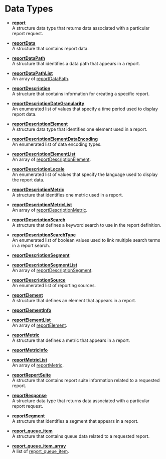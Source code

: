 # Data Types

-   **[report](../data_types/r_report.md)**  
 A structure data type that returns data associated with a particular report request.
-   **[reportData](../data_types/r_reportData.md)**  
 A structure that contains report data.
-   **[reportDataPath](../data_types/r_reportDataPath.md)**  
 A structure that identifies a data path that appears in a report.
-   **[reportDataPathList](../data_types/r_reportDataPathList.md)**  
An array of [reportDataPath](r_reportDataPath.md#).
-   **[reportDescription](../data_types/r_reportDescription.md)**  
 A structure that contains information for creating a specific report.
-   **[reportDescriptionDateGranularity](../data_types/r_reportDescriptionDateGranularity.md)**  
 An enumerated list of values that specify a time period used to display report data.
-   **[reportDescriptionElement](../data_types/r_reportDescriptionElement.md)**  
 A structure data type that identifies one element used in a report.
-   **[reportDescriptionElementDataEncoding](../data_types/r_reportDescriptionElementDataEncoding.md)**  
An enumerated list of data encoding types.
-   **[reportDescriptionElementList](../data_types/r_reportDescriptionElementList.md)**  
An array of [reportDescriptionElement](r_reportDescriptionElement.md#).
-   **[reportDescriptionLocale](../data_types/r_reportDescriptionLocale.md)**  
 An enumerated list of values that specify the language used to display the report data.
-   **[reportDescriptionMetric](../data_types/r_reportDescriptionMetric.md)**  
 A structure that identifies one metric used in a report.
-   **[reportDescriptionMetricList](../data_types/r_reportDescriptionMetricList.md)**  
 An array of [reportDescriptionMetric](r_reportDescriptionMetric.md#).
-   **[reportDescriptionSearch](../data_types/r_reportDescriptionSearch.md)**  
A structure that defines a keyword search to use in the report definition.
-   **[reportDescriptionSearchType](../data_types/r_reportDescriptionSearchType.md)**  
An enumerated list of boolean values used to link multiple search terms in a report search.
-   **[reportDescriptionSegment](../data_types/r_reportDescriptionSegment.md)**  
 
-   **[reportDescriptionSegmentList](../data_types/r_reportDescriptionSegmentList.md)**  
An array of [reportDescriptionSegment](r_reportDescriptionSegment.md#).
-   **[reportDescriptionSource](../data_types/r_reportDescriptionSource.md)**  
An enumerated list of reporting sources.
-   **[reportElement](../data_types/r_reportElement.md)**  
 A structure that defines an element that appears in a report.
-   **[reportElementInfo](../data_types/r_reportElementInfo.md)**  
 
-   **[reportElementList](../data_types/r_reportElements.md)**  
An array of [reportElement](r_reportElement.md#).
-   **[reportMetric](../data_types/r_reportMetric.md)**  
 A structure that defines a metric that appears in a report.
-   **[reportMetricInfo](../data_types/r_reportMetricInfo.md)**  
 
-   **[reportMetricList](../data_types/r_reportMetrics.md)**  
An array of [reportMetric](r_reportMetric.md#).
-   **[reportReportSuite](../data_types/r_reportReportSuite.md)**  
 A structure that contains report suite information related to a requested report.
-   **[reportResponse](../data_types/r_reportResponse.md)**  
 A structure data type that returns data associated with a particular report request.
-   **[reportSegment](../data_types/r_reportSegment.md)**  
 A structure that identifies a segment that appears in a report.
-   **[report\_queue\_item](../data_types/r_report_queue_item.md)**  
A structure that contains queue data related to a requested report.
-   **[report\_queue\_item\_array](../data_types/r_report_queue_item_array.md)**  
A list of [report\_queue\_item](r_report_queue_item.md#).

